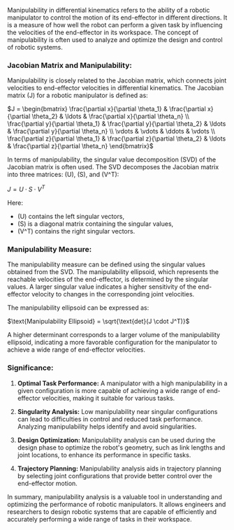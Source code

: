 Manipulability in differential kinematics refers to the ability of a robotic manipulator to control the motion of its end-effector in different directions. It is a measure of how well the robot can perform a given task by influencing the velocities of the end-effector in its workspace. The concept of manipulability is often used to analyze and optimize the design and control of robotic systems.

### Jacobian Matrix and Manipulability:

Manipulability is closely related to the Jacobian matrix, which connects joint velocities to end-effector velocities in differential kinematics. The Jacobian matrix \(J\) for a robotic manipulator is defined as:

$J = \begin{bmatrix} \frac{\partial x}{\partial \theta_1} & \frac{\partial x}{\partial \theta_2} & \ldots & \frac{\partial x}{\partial \theta_n} \\ \frac{\partial y}{\partial \theta_1} & \frac{\partial y}{\partial \theta_2} & \ldots & \frac{\partial y}{\partial \theta_n} \\ \vdots & \vdots & \ddots & \vdots \\ \frac{\partial z}{\partial \theta_1} & \frac{\partial z}{\partial \theta_2} & \ldots & \frac{\partial z}{\partial \theta_n} \end{bmatrix}$

In terms of manipulability, the singular value decomposition (SVD) of the Jacobian matrix is often used. The SVD decomposes the Jacobian matrix into three matrices: \(U\), \(S\), and \(V^T\):

$J = U \cdot S \cdot V^T$

Here:
- \(U\) contains the left singular vectors,
- \(S\) is a diagonal matrix containing the singular values,
- \(V^T\) contains the right singular vectors.

### Manipulability Measure:

The manipulability measure can be defined using the singular values obtained from the SVD. The manipulability ellipsoid, which represents the reachable velocities of the end-effector, is determined by the singular values. A larger singular value indicates a higher sensitivity of the end-effector velocity to changes in the corresponding joint velocities.

The manipulability ellipsoid can be expressed as:

$\text{Manipulability Ellipsoid} = \sqrt{\text{det}(J \cdot J^T)}$

A higher determinant corresponds to a larger volume of the manipulability ellipsoid, indicating a more favorable configuration for the manipulator to achieve a wide range of end-effector velocities.

### Significance:

1. **Optimal Task Performance:**
   A manipulator with a high manipulability in a given configuration is more capable of achieving a wide range of end-effector velocities, making it suitable for various tasks.

2. **Singularity Analysis:**
   Low manipulability near singular configurations can lead to difficulties in control and reduced task performance. Analyzing manipulability helps identify and avoid singularities.

3. **Design Optimization:**
   Manipulability analysis can be used during the design phase to optimize the robot's geometry, such as link lengths and joint locations, to enhance its performance in specific tasks.

4. **Trajectory Planning:**
   Manipulability analysis aids in trajectory planning by selecting joint configurations that provide better control over the end-effector motion.

In summary, manipulability analysis is a valuable tool in understanding and optimizing the performance of robotic manipulators. It allows engineers and researchers to design robotic systems that are capable of efficiently and accurately performing a wide range of tasks in their workspace.